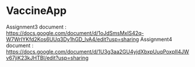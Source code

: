 # VaccineApp
Assignment3 document : https://docs.google.com/document/d/1oJdSmsMxIS42q-W7WrIYKfd2Kos6UUq3Dy1hGD_lvA4/edit?usp=sharing
Assignment4 document : https://docs.google.com/document/d/1U3g3aa2GU4yjdXbxpUuqPoxpII4JWv67jiK23kJHTBI/edit?usp=sharing
